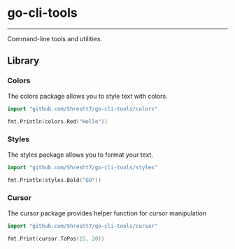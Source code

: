 # go-cli-tools
--------------

Command-line tools and utilities.

## Library

### Colors

The colors package allows you to style text with colors.

```go
import "github.com/Shresht7/go-cli-tools/colors"

fmt.Println(colors.Red("Hello"))
```

### Styles

The styles package allows you to format your text.

```go
import "github.com/Shresht7/go-cli-tools/styles"

fmt.Println(styles.Bold("GO"))
```

### Cursor

The cursor package provides helper function for cursor manipulation

```Go
import "github.com/Shresht7/go-cli-tools/cursor"

fmt.Print(cursor.ToPos(15, 20))
```